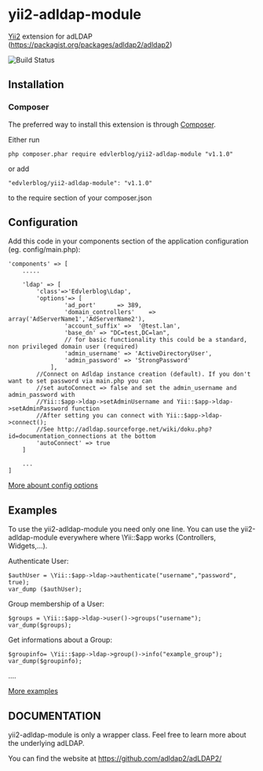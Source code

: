 # yii2-adldap-module

[Yii2](http://www.yiiframework.com) extension for adLDAP (https://packagist.org/packages/adldap2/adldap2)

![Build Status](https://travis-ci.org/edvler/yii2-adldap-module.svg?branch=master)

## Installation


### Composer

The preferred way to install this extension is through [Composer](http://getcomposer.org/).

Either run

	php composer.phar require edvlerblog/yii2-adldap-module "v1.1.0"

or add

	"edvlerblog/yii2-adldap-module": "v1.1.0"

to the require section of your composer.json


## Configuration

Add this code in your components section of the application configuration (eg. config/main.php):

	'components' => [
		..... 
		
		'ldap' => [
			'class'=>'Edvlerblog\Ldap',
			'options'=> [
					'ad_port'      => 389,
					'domain_controllers'    => array('AdServerName1','AdServerName2'),
					'account_suffix' =>  '@test.lan',
					'base_dn' => "DC=test,DC=lan",
					// for basic functionality this could be a standard, non privileged domain user (required)
					'admin_username' => 'ActiveDirectoryUser',
					'admin_password' => 'StrongPassword'
				],
			//Connect on Adldap instance creation (default). If you don't want to set password via main.php you can
			//set autoConnect => false and set the admin_username and admin_password with
			//Yii::$app->ldap->setAdminUsername and Yii::$app->ldap->setAdminPassword function
			//After setting you can connect with Yii::$app->ldap->connect();
			//See http://adldap.sourceforge.net/wiki/doku.php?id=documentation_connections at the bottom
			'autoConnect' => true
		]
		
		...
	]
	
[More abount config options](https://github.com/Adldap2/Adldap2/blob/v5.2/docs/CONFIGURATION.md)


## Examples

To use the yii2-adldap-module you need only one line. 
You can use the yii2-adldap-module everywhere where \Yii::$app works (Controllers, Widgets,...).

Authenticate User:

    $authUser = \Yii::$app->ldap->authenticate("username","password", true);
	var_dump ($authUser);

Group membership of a User:

	$groups = \Yii::$app->ldap->user()->groups("username");
	var_dump($groups);  
	
Get informations about a Group:

	$groupinfo= \Yii::$app->ldap->group()->info("example_group");
	var_dump($groupinfo);  

....
	
[More examples](https://github.com/adldap/adLDAP/blob/master/examples/examples.php)


## DOCUMENTATION
yii2-adldap-module is only a wrapper class. Feel free to learn more about the underlying adLDAP.

You can find the website at https://github.com/adldap2/adLDAP2/
